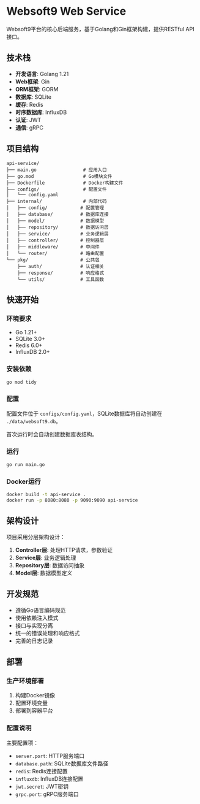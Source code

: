 # Websoft9 Web Service

Websoft9平台的核心后端服务，基于Golang和Gin框架构建，提供RESTful API接口。

## 技术栈

- **开发语言**: Golang 1.21
- **Web框架**: Gin
- **ORM框架**: GORM
- **数据库**: SQLite
- **缓存**: Redis
- **时序数据库**: InfluxDB
- **认证**: JWT
- **通信**: gRPC

## 项目结构

```text
api-service/
├── main.go                 # 应用入口
├── go.mod                  # Go模块文件
├── Dockerfile              # Docker构建文件
├── configs/                # 配置文件
│   └── config.yaml
├── internal/               # 内部代码
│   ├── config/            # 配置管理
│   ├── database/          # 数据库连接
│   ├── model/             # 数据模型
│   ├── repository/        # 数据访问层
│   ├── service/           # 业务逻辑层
│   ├── controller/        # 控制器层
│   ├── middleware/        # 中间件
│   └── router/            # 路由配置
└── pkg/                   # 公共包
    ├── auth/              # 认证相关
    ├── response/          # 响应格式
    └── utils/             # 工具函数
```

## 快速开始

### 环境要求

- Go 1.21+
- SQLite 3.0+
- Redis 6.0+
- InfluxDB 2.0+

### 安装依赖

```bash
go mod tidy
```

### 配置

配置文件位于 `configs/config.yaml`，SQLite数据库将自动创建在 `./data/websoft9.db`。

首次运行时会自动创建数据库表结构。

### 运行

```bash
go run main.go
```

### Docker运行

```bash
docker build -t api-service .
docker run -p 8080:8080 -p 9090:9090 api-service
```

## 架构设计

项目采用分层架构设计：

1. **Controller层**: 处理HTTP请求，参数验证
2. **Service层**: 业务逻辑处理
3. **Repository层**: 数据访问抽象
4. **Model层**: 数据模型定义

## 开发规范

- 遵循Go语言编码规范
- 使用依赖注入模式
- 接口与实现分离
- 统一的错误处理和响应格式
- 完善的日志记录

## 部署

### 生产环境部署

1. 构建Docker镜像
2. 配置环境变量
3. 部署到容器平台

### 配置说明

主要配置项：

- `server.port`: HTTP服务端口
- `database.path`: SQLite数据库文件路径
- `redis`: Redis连接配置
- `influxdb`: InfluxDB连接配置
- `jwt.secret`: JWT密钥
- `grpc.port`: gRPC服务端口
